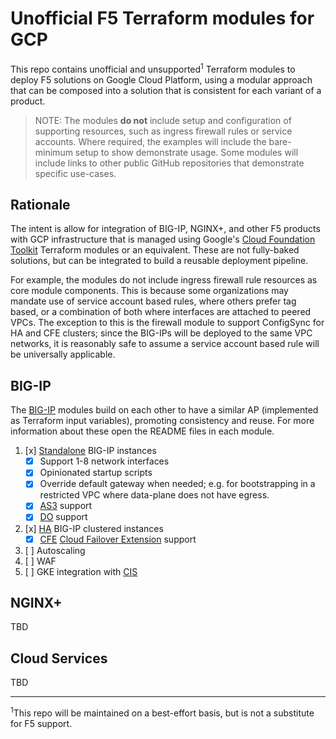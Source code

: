 # Unofficial F5 Terraform modules for GCP

<!-- spell-checker:ignore markdownlint -->
<!-- markdownlint-disable MD033 -->
This repo contains unofficial and unsupported<sup>1</sup> Terraform modules to
deploy F5 solutions on Google Cloud Platform, using a modular approach that can
be composed into a solution that is consistent for each variant of a product.
<!-- markdownlint-enable MD033 -->

> NOTE: The modules **do not** include setup and configuration of supporting
> resources, such as ingress firewall rules or service accounts. Where required,
> the examples will include the bare-minimum setup to show demonstrate usage.
> Some modules will include links to other public GitHub repositories that
> demonstrate specific use-cases.

## Rationale

The intent is allow for integration of BIG-IP, NGINX+, and other F5 products
with GCP infrastructure that is managed using Google's
[Cloud Foundation Toolkit](https://cloud.google.com/foundation-toolkit)
Terraform modules or an equivalent. These are not fully-baked solutions, but can
be integrated to build a reusable deployment pipeline.

For example, the modules do not include ingress firewall rule resources as core
module components. This is because some organizations may mandate use of service
account based rules, where others prefer tag based, or a combination of both where
interfaces are attached to peered VPCs. The exception to this is the firewall
module to support ConfigSync for HA and CFE clusters; since the BIG-IPs will be
deployed to the same VPC networks, it is reasonably safe to assume a service
account based rule will be universally applicable.

## BIG-IP

The [BIG-IP](modules/big-ip) modules build on each other to have a similar AP
(implemented as Terraform input variables), promoting consistency and reuse. For
more information about these open the README files in each module.

1. [x] [Standalone](modules/big-ip/instance/) BIG-IP instances
   * [x] Support 1-8 network interfaces
   * [x] Opinionated startup scripts
   * [x] Override default gateway when needed; e.g. for bootstrapping in a restricted
         VPC where data-plane does not have egress.
   * [x] [AS3](https://clouddocs.f5.com/products/extensions/f5-appsvcs-extension/latest/) support
   * [x] [DO](https://clouddocs.f5.com/products/extensions/f5-declarative-onboarding/latest/) support
2. [x] [HA](modules/big-ip/ha/) BIG-IP clustered instances
   * [x] [CFE](modules/big-ip/cfe/) [Cloud Failover Extension](https://clouddocs.f5.com/products/extensions/f5-cloud-failover/latest/) support
3. [ ] Autoscaling
4. [ ] WAF
5. [ ] GKE integration with [CIS](https://www.f5.com/products/automation-and-orchestration/container-ingress-services)

## NGINX+

TBD

## Cloud Services

TBD

---

<!-- markdownlint-disable MD033 -->
<sup>1</sup>This repo will be maintained on a best-effort basis, but is not a
substitute for F5 support.
<!-- markdownlint-enable MD033 -->
